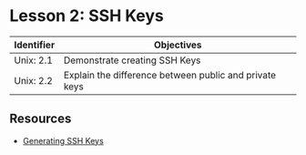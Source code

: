 # Lesson 2: SSH Keys

Identifier   | Objectives
-------------|------------
Unix: 2.1    | Demonstrate creating SSH Keys
Unix: 2.2    | Explain the difference between public and private keys

## Resources
- [Generating SSH Keys](https://help.github.com/articles/generating-ssh-keys/)